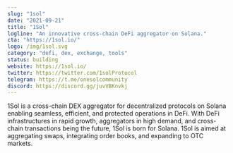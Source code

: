 ```yaml
---
slug: "1sol"
date: "2021-09-21"
title: "1Sol"
logline: "An innovative cross-chain DeFi aggregator on Solana."
cta: "https://1sol.io/"
logo: /img/1sol.svg
category: "defi, dex, exchange, tools"
status: building
website: https://1sol.io/
twitter: https://twitter.com/1solProtocol
telegram: https://t.me/onesolcommunity
discord: https://discord.gg/juvVBKnvkj
---
```


1Sol is a cross-chain DEX aggregator for decentralized protocols on Solana enabling seamless, efficient, and protected operations in DeFi. With DeFi infrastructures in rapid growth, aggregators in high demand, and cross-chain transactions being the future, 1Sol is born for Solana. 1Sol is aimed at aggregating swaps, integrating order books, and expanding to OTC markets.

